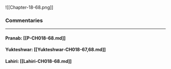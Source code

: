 ![[Chapter-18-68.png]]

### Commentaries

---

#### Pranab: [[P-CH018-68.md]]

#### Yukteshwar: [[Yukteshwar-CH018-67,68.md]]

#### Lahiri: [[Lahiri-CH018-68.md]]
